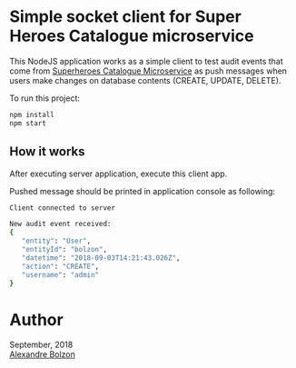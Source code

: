 
# Simple socket client for Super Heroes Catalogue microservice

This NodeJS application works as a simple client to test audit events that come from [Superheroes Catalogue Microservice](https://github.com/bolzon/ms-superheroes) as push messages when users make changes on database contents (CREATE, UPDATE, DELETE).

To run this project:

```javascript
npm install
npm start
```


## How it works

After executing server application, execute this client app.

Pushed message should be printed in application console as following:

```bash
Client connected to server

New audit event received:
{
   "entity": "User",
   "entityId": "bolzon",
   "datetime": "2018-09-03T14:21:43.026Z",
   "action": "CREATE",
   "username": "admin"
}
```


# Author

September, 2018<br/>
[Alexandre Bolzon](https://about.me/bolzon)
